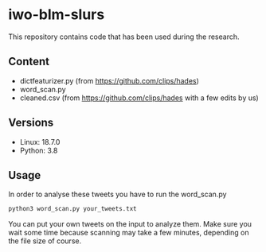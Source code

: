 # iwo-blm-slurs
This repository contains code that has been used during the research.

## Content
- dictfeaturizer.py (from https://github.com/clips/hades)
- word_scan.py
- cleaned.csv (from https://github.com/clips/hades with a few edits by us)

## Versions
- Linux: 18.7.0
- Python: 3.8

## Usage
In order to analyse these tweets you have to run the word_scan.py
```bash
python3 word_scan.py your_tweets.txt
```
You can put your own tweets on the input to analyze them. Make sure you wait some time because scanning may take a few minutes, depending on the file size of course.
